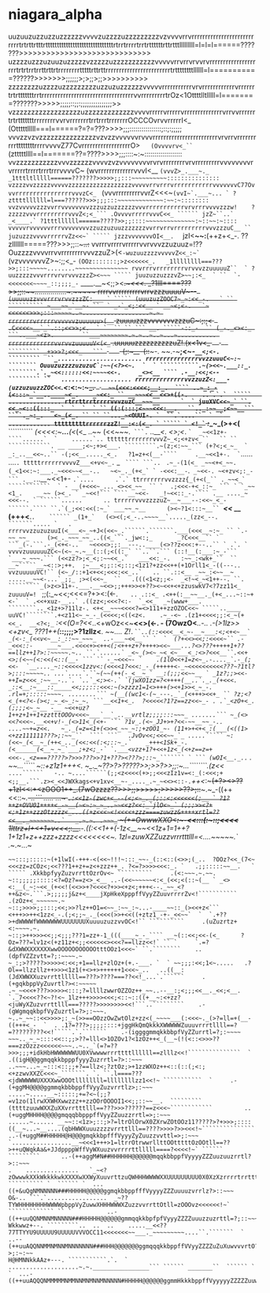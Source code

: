 # niagara_alpha
uuzuuzuzzuzzuzzzzzzvvvvzuzzzzuzzzzzzzzzvzvvvvrrvrrrrrrrrrrrrrrrrrrrrrrrrrrrtrtrttrtttrttttttttttttttttttttttttttttttrtrrtrrrrtrrtrttttttrttrtttlllllllll=l=l=l======???????>>>>>>>>>>>>>>>>>>>>>>>>>>>>>
uzzzzuzzzuzuuzuzzzzzvzzzzzuzzzzzzzzzzzvvvvvrrvrrvrvvrvrrrrrrrrrrrrrrrrrrrrtrtrtrrtrrttrttrtrrrrrrrrtttttrttrttrrrrrrrrrrrrrrrrrrrrrrrrtrttttttttllllll=l===========??????>>>>>>>;;;;;;>;>;;>;;>>>>>>>>>>
zzzzzzzzuzzzzuzzzzzzzzzuzzuzuzzzzzzvvvvvrrrrrrrrrrrvrvrrrrrrrrrrrrvrrrrrrtrtrtttttttrrtrrrrrrrrrrrrrrrrrrrrrrrrrrrrrrrrrrvvrrrrrrrrrtrOz<1Ottttlltlllll=l========???????>>>>>;;;;;::;;:;;;;;;;;;;;;;;;>>
vzzzzzzzzzzzzzzzzzzuzzzzzzzzzzzzzvvvvrrrrrvrrrrrvrrrrrrrrrrrrrrvrrvvrrrrrrtrtrtttttttrrrrrrrrvvrvrrrrrrrtrrtrrrtrrrrrrrOCCCOvrvvrrrrrI<_  (Otttttlllll===l======?=?=???>>>>;;;::::::::::::::::;::;:;;;;;
vvvzzvzvzzzzzzzzzzzzzzzvzvzzvvvvvvrvvvrrrrrrrrrrrrrrrrrrrrrrrrvrvrrvrrrrrrrrrrttttttttrrrrvvvvZ77CvrrrrrrrrrrrrrrrrrrO>`    (Ovvvvrv<_`` ` (ztttttllll==l=======??=????>>>>;;;::::~:~:::::::::::::::::::
vvzzzzzzzzzzzvvvzzzzzzvvvvzvzvvvvvvvvrvrvrrrrrrrrvrvrrrrrrrrrvvvvvvvvrvrrrrrtrrrrtrrrtrrrvvvvC~   (wvrrrrrrrrrrrrrvvvI<__  ` (vvvZ>_.___~._ _1tttltlllll======???????>>>>>;;:::~~~~~~~~~~:::::::::::::::
vzzzzvvzzzzzvvvvvzzzzzzzzzzzzzzzzzzvvvvvrrvrrrvrrrrrrrrrrrvvvvvvvC77OvvvrrrrrrrrrrrrrrrrvvvzC<_  ` (vvvrrrrrrrrrvvrZ<<<~```` (vvI~`.___~... ` ?zttttllllll=l===??????>>>;;;:::~~~~~~~~~~~~~:~~:~::::::::
vvzvvvvvzzzvvrrvvvvvvvvzzzuzzuzzzzzzvvvrrrrrrrrrrrvrvrrrvvvvzzzw!    ?zzzzzvvvrrrrrrrrrvvvZ<;<_``` .OvvvvrrrrrvvvC<<_ `````` jzZ~``..` _<____.` ?1tttllllll======?????>>;;::::~~~~~~~~~~~~~~:~::~~:~::::
vvvvvrvvvvvvrrrvvvvvvvvzzuzzuzuuzzzzzzzvvrrvrrvrrrrrrrrrvvvzzzuC__ `` juzuzzzvvvvrrrrrvZz<<~` ````` jzzzvvvvvvvOI<__.   ```` jzI<__~~:__(++z+<_-.  ??zlllllll=====???>>>;;::~~~~~~~..~~~~~~~~~~~~:~~~~~~
vvrrrvrrrrvrrrrrvvrvvvzzuzuuz=!??OuzzzzvvvvrrvvrrrrrrrrvvvzzuZ>(<`````-wuzuuzzzzvvvvvZ<<_:~` `````  (vzvvvvvvvZ>~:;;<_-  ``` (OOz:::::::;>z<<<<<<_.   _1llllllll===???>>;:::~~~~~........~~~~~~~~~~~~~~~
rvvrrrvrrrrrrrrvrvvvzzuuuuuZ``  ` ?uuzzzzzvvvrrrvrvrvvvzzzZ><~~~ ````` juuzuzzuzzzvZ>~~;:<_  ` ``  `-<<<<<<<~~~~_::;;;;_- ``` ____.__~<;;><~~.~_<<<_.   _?1lll====???>>;;::~~~~................~.~~~~~~~
rrrrvvrrrrrrrrrvrrvzzzuuuuV~--```` (uuuuuzzvvvrrrvrvvzzzZC:___ ` ````` (uuuzuzZOOC7~_~:<<_-.   ` `` `````````` ~___~~_`__~- ``  ` _-`_<;:<<__ ` __~<;<-.   `~<<<<<<>>>;:::~~~~~..~...................~.~
rrrrrrrvrrrrrvvvvvvzuuuuuu>(__````  zuuuuzzzvvvvvvvzzzuC~:;:;<   ````  .C<<<<~__`_`.::;<<>>;<.  ` `  `` `` ``` __. `````-::_-  `` (_-._<><:_ ```..___~<z>.        ``___~~~~~~~~.~.~..~..~...~...........
rrrrrrrrrrrrrvvrvvzuuuuuV<(<_ ````  .uuuuuzzzzzzzzzzuZ!.(x<1v<_ `  ` `   ````````` _+>>>?;<<<_   ```  `  `   `-(;:_~__-_(::~~~-.  ~~.-~__;<~_-```````__<;<-.      `````````  ``_........................
rrrrrrrrrrrrrrrvvzzuuuC<~:~ ```````` OuuuzuzzzzuzuzuC`:~~(<?><~.  `  ` ```````````.~(><<~.___::_.  ````````.`._~<<::::::<<:~~~~<<-.     _<><__ ```` .-__:<<;<--      ````````` ``   ....................
rrrrrrrrrrrrrrvvzzuzZ<:___- ``````` `(uzzuzuuzzZOC<<`.<_:<:~:~~~_.  ` ` ```````   ~~(<<<:<<<<;__:_.  ```` ..~_:_-(<:::~_`__..____~<_.    _~<<:_ `` __~~~<<__<<>+((-.    ..`.`.`  `````   ...............
rtrrttrrtrrrrvvvzuzC__~~~__      `  ` juuXVC<<~_` ``.<<_~<::((:::_  `  `  `  ` `` ((:(:::;<~~~<<<:__.   ``.._:~~__;<~~__```  ````._~:_.   <~_(<_. `` `` ``..._~<OUUI-. `  ``.`....``  `  `  ............
tttttttttrrrrrrzzZ!__:<:(<_. ` ````` ` <!_` ``````` _:_~~_~_(>+<(__  ``````````` _(<<<<:~__...__(<_(<_    .._~~_ (<<~~~.` ```.` ..____<_.    <>;<_.   `````` `  _~<<1z+-     ````......`  `    ......`..
ttttttrrrrrrrvvvZ~_<;<+zv<_``   `` `` ````````````. __ ____;<~;+><___. `````````.~(z;<:~~_``` (+?<;<_~_  `  _:_..__<<~..`` -(;<<__....._<_.   ?1=z+<(__-````     .__~<<1+-.  ` ``````......       ....`.
tttttrrrrrrvvvvZ___<+v<~_.`  _  `` ```` ```..`` `  .~_-(1(<_ _~~<+<_~~.    ` `` (_<1<<:~:___._~<<<~~<__-..   ~<~_._(+<_` ` -<<<:__-``.` _~<<-. ~<+zv<;:_- ``` .__.`..__~<<1+-    ```````.`....      .`.`
ttrrrrrrrvvzzzz{_(+<(_`` ._~~<_` ````````````  ` - __(+<<<~_..._<><<_~~_ `` `  .;<<<-+<_::~_ ``` ` `_~~<1_.    __~~ (><_. ` _~<<!``` ````__~<<-   _!~<<::_-.```` .__ ...._~<<<--. ` ``````......      ..
trrrrrvvvzzzzuZ~__~___--:<<~_<_-  ``````.```` ``.`(_;<<:<<(:~_` ___~~_~__      (><~?1<:::~__`` ```````___<<_    __  (+++<__.````.    `````` _(1+_`   (<><(;<_-..~~~~__`....._(zz<_--. ```````..... `   .
rrrrvvzzuzuzuuI(<___<~_~+J<(<<~_.``````.```````.___(<<<__~:~_ `` `.-~~_~~_     (><_._~~~_~~_..((<_```._jw<:;_       _?C<<<__`` ` ```_(-.```.-_(<+<-..   ~<<<<>;;:__---..____(<>??z<<<:+--..`` ` .`. `
vvvvzuuuuuuZC<~(<~_~.~__(::(;<((:_` ``..``.``` (::!__(:___:~_-``` `___~_~~~.``` (<<zz?>;<_<;:~~<<_.`   ___<<:_-.   :~~_:<wk+_``  `` __~`````__~<::>;++.  ;~___<;;::<;::;<1z1?+zz<<++(+1Orll1<_-((---..
vvzuuuuuVC!`` (<~_/::+1<+<<;<<<:<<_..`   .. ``.::<__ _~~_:<~~__~  .....__~~<-...`_;;_ ;><(<<~_  ``   .(((<1<z;;<-  _<!~<_~<1++--. ``. `````````_(>z<>11+-.___.__~<<>;;+++>><+??><~<<+<+zzuswkV7<?7zz11<_
zuuuuV=! ```` ;;(:_~<<;<<<=?+><:(<-. ```   .. .::<_ .<++(:__~~__._(+<_...~::~+<-`  ` .<<+xuz-__..` .((zz<;<<<?<:-  `_<<_  _~(www+___. ````````.._<1z+>?11lz-. <+<__~~~<<<<?=<>111++zzOZOC<<~ `````..____
uuVC!````````.+<z11<~_~_-_(<<<<;<((<z<.    .~_-<~ .(z1+<<<<;;:<_~(+<<_.  __<?<;_```   _:<<(O=?<<_..<+wOz<<~__<<>(<-.    -   (7OwzO<___..-..  .-__(>1lz>><+zv<_  ???1++(___::;;;;>?1zllz<___.   _~~....
Z!``````.``..(::<<<<__<_~-__~___:<;<+<~__` _(<-:_(<<v<~__:_::~~_~~~_  ..-___~<<__`` `  `  (?+<<><<;:<<<<~`` .-_<<<::-    ___~___.<<<<+><++<(;<+++z+?++++><<~___...?<>???+++++1+??==llz++1?>::~~~~~.~..
 ``.`......` _<~_(><~_~<_<~___<_:<>?<<<__``.<<+<>;(<~~(<:<<(<::(__- ``` `` -_~<<<~- `    .(1lO<<+1=z<~_.-...._`.-_(;<<-  `__...._~::<<<<<1zzv<:(<<<<1?<<<:_-_(+++++<-_~<<<<<<<<<<???~?1tl?>;:::~~~~~..
...`....`.``~(~~(++(-_<__~_` __:(;;;<<~~__ ` _1z?;;><<-++I=z<<<_:~~__-..`. `..`_<;><-.` `(jwXO1zz=?<++++(__..`._._(+<<<.   _::<__:~___::_____<<;;;:::<<<:~(>zzzz1=1<>+++(><+1>><_~_-. .rl=+;:::::~~~~.
........``` ~(__((wc1<-(~_---._`_(<+++><<+_ `` ?z;<?<_(+<?<-(><;_~_<~_:~_~. ```__<<1+<_.  ?<<<<<?1?z==zz<<~_- . .`_<zO+<_.  (;;;;<~_~__ -__ ~<<+uz?1++z+1++1+zztttOOOv<<<~___`__`_..__vrtlz;;;;:::~~~_
.......``` ~_(<><<?<<<~.__<<+v!-_(<>11<_(<+- ``` ?1v_.(<~_JJ+>+?<<-~~__~~_-.. ....~~+=z<<.   ~_._(=z=<1+(<>><_~~_~:;+zOO1_~- (11+>+<+<_:(___(<((1><+zz111111???>;:~~_``  ```` ```   .JvOv<<;<<<~~_`_
.....````` ~:(<<~_(<__~_(++<_.._(<<:<<(:<;::~_.`    _+++<1Sk+_-.(<______(<__~_~_`___;+z<;_-` `.___<vzz+1?+<<+1z<_(<+z==z=+<<<-._<z===?????>?>>>???>>?1+???><???>;::~_``````` ` ``` (wOI<__._..``````   .
~~...````` ~::+z1z1+++<?1??+1z+<<<<~__:::(<:~<<_  `` 1z<<<<z<sZ<<;?+C<+<_~_~~_.  `___~<<++><.  ~_._~<?1zzz+<<?;+1+=111z<?11z+z<_. ?<Oll=?????>??>?>?????>>;>>?>>;;:~_...````````.(z<<_ `....``````   -..
~....``````(;;<z<<<<(+>;;<<<zIz1v=<:_(:<<<;+<;;__.```.z><_<<JWXkags<+v1xv<__~-_...._.~_~<<><::-.`_++<_:~~~(+?><>??+1zI<<:+<zOOO1++_.(7wOzzzz??>>>;;>>>>>;>>>>>??>;::~~~.~_-((++<<::~_._~~_-..```   .....
...~ ``````.:<<1z-(zwc+<_--(<;<~_._(;::<:<<<<<<(;__ ` ?1?++z+OVU01++++<_-~__(~<~:~_~_..~~<<z?<<:_`jlO<~_` (;;;>><?+<;+1z++zzzOtzzzz<_...((+z<<<~<!<<<<+zzz====zuwzz&++++xrtl=??<<__._~~~~~~~..`   _.~.~.
.~~~_`````` ~(+=OwwwXXO<______:~-_<<:::(:~_::;<<<<__    1lttrz+l+<+1+v<<_<;:__.~~____-.((_:<<1++(_-_1z<__~~<<1z+1=1++?1+1z1+z++zzz+zzzz<<<<<<<<~.     1zl=zuwXZZuzzvrrrtttlll=<_...._~~~~~.`   ._~.~...~
~~~~:__..`` _(+lwZ7X0<<l+<_:~<:<:::::~___` (;:<<:<;;__   jrrrtlz<~~~<111+++;<<<::(<+<:<1=<<:(<<+><<<-.<++<<<;<((;;<<+++<?<<<<+<+<<<<<~`   `__    ` . JaQQWpVyZuzzvrttll=zttv<~..._`_  `      ._~~~~.~...
~~:::;:::::~(+1lwI(-+++-<(<<~!!!~:::_~~-_(::<::(<>>;(_..  ?OOz?<<_(7<~<<<zz=zCOz<;<<???1++z+=z<+zzz++_. ?<=?>>>><<<:_. `   .;;:::::~~__.   ` ````` .XkkbpfyyZuzvrrttOzrOv<~ ``````````     .(<:~~~.~.~~.
~::;;;;;:::::<?=Oz?==z<>_<__ ..-(<<~~~~~~<:<_(<<;<(::~(__ ` _<><:__(_~:~<<_(+<<!(<<>>+?<<<<?+>><+z<;+++<--._~~_<?++&z<~.```.>;;;;;j&z+<____jXpHkeXpppffVyyZZuuvrrrrZv<!```````````      .(zOz+<_~~~~~~.~
~::;>>>>;;:::;<<;>>?lz++O1=<~~_:~~_:~...-____~~::_(><<+z<```    <+++>>++<1zz<_-.(;<;;~_._(<<<(>>+<<((+ztz1_-+-_<<~~`  `  `.+??>+dWWWWfWWWWWWWUUUUUUUXuuuuzuzzvvOC<!`` ``````````     .(uZuzrtz+<:~~~~.~.
~::;>++>>><<;;<;;;???1=zz+-1_(((____~_-_```` __~(::<<;<<-(<_      ?Oz=???=lv1z<(+z11z+<;;<<<<<<><<<?==llzz<<!` `` `     `.=?&dXWWXXXXXXXwwOOOOOOOOOOOtttOOz1<<<~` ``.````````    ..(dpfVZZzvtt=?;:~~~~.~
~_:;>?????>>>>><:<<;+1==llz+zlOz+(+.-___. `  ` ~~;;;:<<;1<~.....   .?Ol==llzzllz++>>><1z1(+<>+>++++++1<<<~_..   ..((__:(JdXWWXXuzvrrttlllll==???>????===??<<!_...`.``````     .(+gqkbppVyZuvrtl?><:~~~~~
.~_~<<<+???>>>>><:::;?=llllzwwrOZZOz++_~~..--__:;<;;;<<__._<<;<__. `._7<<<<??<~?!<~_1lz+++>>>><<<;<::~::((+__~:<+zz?<juWyXZuzvrrttlll===?????>>>>>>>><<!```..`````````    .-(gWgmqqkbpfVyZuzrtl=?>;:~~~.
~..~_~~::<<>>>>;:_~(>>==OOzzOwZwtOlz+zz<(_~~~~___(:<<<~._(>?=ll=+(__-((+++<_-  `  . .1?=???>;;;;::::+jggHkQmQkkkXWWWWWZuuuvrrrtllll==?=?????????<<!`````.`.```````    .-(iggggmmqkkbbpfVyZZurrtl=?;:~~~~
~~~.._~_~::::<<::;;>??=lll<>1OZOv1?<1zOz++<_(__~(!(<::<>>>??===zzOzzz<<<<<<~~~..~.._`(=?=??>>>;;;+idkHbHWWWWWWUU0XVwwwwrrrttttllllll==zlllz<<!```````````````  `  .((igH@@ggmqqkkbpppfyyyZuzrrtl=?>::~~~
..~~~...~_~:::<::;;+?==llz<;?ztOz;>+1zzWXOz++<::(::(;<:;<+zzwvXXZC<<<~_```````. `. ``.l====???<jdWWWWWUXXXXwwOOOtllllllll=llllllllzz1<<!~ ```````````  `     .-(+ggMH@@@@ggmmqkbbbppffVyyZuzvrrtlz>;:~~~
.....~.....__~:::::;+=?<~(;;?=v1zo(1lrwXXWHXwwzzz++zzOOrOOOOI1<<;;::~~__.  ````````` (ttttzuuwWXXZuXXvrrtttlll==???>>>??????==z<<<~````````````         ..(+uggMHHHH@@@@gmqqqbbpppffVyyZZuuzzrrtl=>;:~~~
......~...... __~~::<1z>;::;>?=ltrOlOrwX0ZXrwZOtOOz11?????>?+>>>;::::((__~...~__....(qbHWWXuuuzzzzvrrttlll==????>>>>?>><<<!~```````````````       ..-(+uggM##HHHHH@H@@@gmqkkbpfffVyyyZyZuuzzvvttl=>;:~~~
`.................__~<<<1+++>1=ltrrOtrwwrllttOOtttttOzOOtll==??>++uQWqkAa&+JJdppppWffVyWXuuzvvrrrrttlllll====?<<<<!~` `````` `````````      ..-(++aggM#N##HHHHHH@@@@@@mqqkbbppfVyyyyZZZuuzuuzrrtl?>::~~~
.    ...............   `_~<?zOwwwkXXkWkkkkwkXXXXwXXWyXuuvrttzuQWHHHWWWWXXUUUUUUUUU0X0XzXzrrrrtrrtttOzz<<<!~` `````````` `  `````` `  ...((+&uQgNMNNNNN###HHHHH@@@@@ggmqkbbppfffVyyyyZZZuuuuzvrrlz?>::~~~
O&-.. ```.`.................  _~??TYWHHHHHHHHWWWWpbppVyZuwwXHHHWWWXZuzzvvrrttOtll=zOOOvz<<<<<<!~` ````````````` `` `          ..-((++uuQQNMNNMNNNNN###HHHHH@@@@@@gmmqqkkbpfpfVyyyZZZZuuuzzuzrttl=?;::~~~
Wkkwwz+--. `````````..  ..  ..    .....__<<??77TTYYU9UUUUU9UUUUUVVVOCC11<<<<<<<~~___._~~~~~~~~~....``.```````  `      ..--(++uuAQQNNMMNMNNMNNNNNNN###HHH@@@@@@@ggmqqqkkbppffVVyyZZZZuZuXuwvvvrtO?>;:~:~~
H@HMNNkkAAz+---. ```````````.`.  ` ....................~.~.________________``` `````` _______``  `````` ` `  ...-((++uuAQQQNMMMMMNMMNNMNMNNMNNNNN#HHHHH@@@@@@ggmmHkkkbppffVyyyyyZZZZZuuwuzvvZOO=z>:::~~~